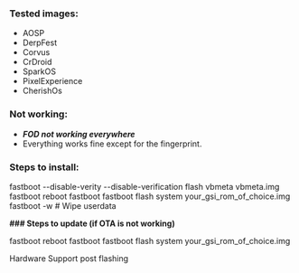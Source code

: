 ### **Tested images:**

* AOSP
* DerpFest
* Corvus
* CrDroid
* SparkOS
* PixelExperience 
* CherishOs

### **Not working:**

* _**FOD not working everywhere**_
* Everything works fine except for the fingerprint. 


### **Steps to install:**

fastboot --disable-verity --disable-verification flash vbmeta vbmeta.img
fastboot reboot fastboot
fastboot flash system your_gsi_rom_of_choice.img
fastboot -w  # Wipe userdata

**### Steps to update (if OTA is not working)**

fastboot reboot fastboot
fastboot flash system your_gsi_rom_of_choice.img

Hardware Support post flashing 